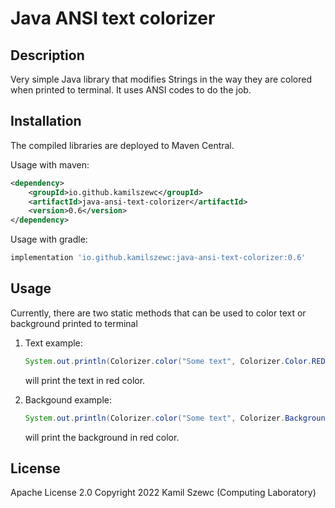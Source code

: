 # Java ANSI text colorizer

## Description
Very simple Java library that modifies Strings in the way they are colored when printed to terminal.
It uses ANSI codes to do the job.


## Installation

The compiled libraries are deployed to Maven Central.

Usage with maven:

```xml
<dependency>
    <groupId>io.github.kamilszewc</groupId>
    <artifactId>java-ansi-text-colorizer</artifactId>
    <version>0.6</version>
</dependency>
```

Usage with gradle:

```groovy
implementation 'io.github.kamilszewc:java-ansi-text-colorizer:0.6'
```

## Usage

Currently, there are two static methods that can be used to color text or background printed to terminal

1. Text example:
    ```java
   System.out.println(Colorizer.color("Some text", Colorizer.Color.RED));
   ```
    will print the text in red color.
   
2. Backgound example:
    ```java
   System.out.println(Colorizer.color("Some text", Colorizer.BackgroundColor.RED));
   ```
    will print the background in red color.


## License

Apache License 2.0
Copyright 2022 Kamil Szewc (Computing Laboratory)
